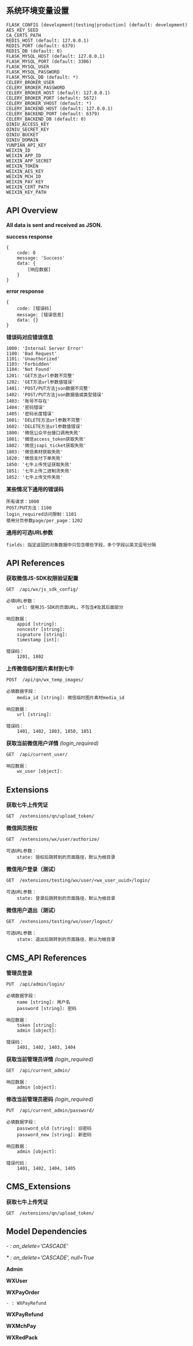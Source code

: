 ## 系统环境变量设置

    FLASK_CONFIG [development|testing|production] (default: development)
    AES_KEY_SEED
    CA_CERTS_PATH
    REDIS_HOST (default: 127.0.0.1)
    REDIS_PORT (default: 6379)
    REDIS_DB (default: 0)
    FLASK_MYSQL_HOST (default: 127.0.0.1)
    FLASK_MYSQL_PORT (default: 3306)
    FLASK_MYSQL_USER
    FLASK_MYSQL_PASSWORD
    FLASK_MYSQL_DB (default: *)
    CELERY_BROKER_USER
    CELERY_BROKER_PASSWORD
    CELERY_BROKER_HOST (default: 127.0.0.1)
    CELERY_BROKER_PORT (default: 5672)
    CELERY_BROKER_VHOST (default: *)
    CELERY_BACKEND_HOST (default: 127.0.0.1)
    CELERY_BACKEND_PORT (default: 6379)
    CELERY_BACKEND_DB (default: 0)
    QINIU_ACCESS_KEY
    QINIU_SECRET_KEY
    QINIU_BUCKET
    QINIU_DOMAIN
    YUNPIAN_API_KEY
    WEIXIN_ID
    WEIXIN_APP_ID
    WEIXIN_APP_SECRET
    WEIXIN_TOKEN
    WEIXIN_AES_KEY
    WEIXIN_MCH_ID
    WEIXIN_PAY_KEY
    WEIXIN_CERT_PATH
    WEIXIN_KEY_PATH

## API Overview

**All data is sent and received as JSON.**

**success response**

    {
        code: 0
        message: 'Success'
        data: {
            [响应数据]
        }
    }

**error response**

    {
        code: [错误码]
        message: [错误信息]
        data: {}
    }

**错误码对应错误信息**

    1000: 'Internal Server Error'
    1100: 'Bad Request'
    1101: 'Unauthorized'
    1103: 'Forbidden'
    1104: 'Not Found'
    1201: 'GET方法url参数不完整'
    1202: 'GET方法url参数值错误'
    1401: 'POST/PUT方法json数据不完整'
    1402: 'POST/PUT方法json数据值或类型错误'
    1403: '账号不存在'
    1404: '密码错误'
    1405: '密码长度错误'
    1601: 'DELETE方法url参数不完整'
    1602: 'DELETE方法url参数值错误'
    1800: '微信公众平台接口调用失败'
    1801: '微信access_token获取失败'
    1802: '微信jsapi_ticket获取失败'
    1803: '微信素材获取失败'
    1820: '微信支付下单失败'
    1850: '七牛上传凭证获取失败'
    1851: '七牛上传二进制流失败'
    1852: '七牛上传文件失败'

**某些情况下通用的错误码**

    所有请求：1000
    POST/PUT方法：1100
    login_required访问限制：1101
    使用分页参数page/per_page：1202

**通用的可选URL参数**

    fields: 指定返回的对象数据中只包含哪些字段，多个字段以英文逗号分隔

## API References

**获取微信JS-SDK权限验证配置**

    GET  /api/wx/js_sdk_config/

    必填URL参数：
        url: 使用JS-SDK的页面URL，不包含#及其后面部分

    响应数据：
        appid [string]:
        noncestr [string]:
        signature [string]:
        timestamp [int]:

    错误码：
        1201, 1802

**上传微信临时图片素材到七牛**

    POST  /api/qn/wx_temp_images/

    必填数据字段：
        media_id [string]: 微信临时图片素材media_id

    响应数据：
        url [string]:

    错误码：
        1401, 1402, 1803, 1850, 1851

**获取当前微信用户详情**
_(login_required)_

    GET  /api/current_user/

    响应数据：
        wx_user [object]:

## Extensions

**获取七牛上传凭证**

    GET  /extensions/qn/upload_token/

**微信网页授权**

    GET  /extensions/wx/user/authorize/

    可选URL参数：
        state: 授权后跳转到的页面路径，默认为根目录

**微信用户登录（测试）**

    GET  /extensions/testing/wx/user/<wx_user_uuid>/login/

    可选URL参数：
        state: 登录后跳转到的页面路径，默认为根目录

**微信用户退出（测试）**

    GET  /extensions/testing/wx/user/logout/

    可选URL参数：
        state: 退出后跳转到的页面路径，默认为根目录

## CMS_API References

**管理员登录**

    PUT  /api/admin/login/

    必填数据字段：
        name [string]: 用户名
        password [string]: 密码

    响应数据：
        token [string]:
        admin [object]:

    错误码：
        1401, 1402, 1403, 1404

**获取当前管理员详情**
_(login_required)_

    GET  /api/current_admin/

    响应数据：
        admin [object]:

**修改当前管理员密码**
_(login_required)_

    PUT  /api/current_admin/password/

    必填数据字段：
        password_old [string]: 旧密码
        password_new [string]: 新密码

    响应数据：
        admin [object]:

    错误代码：
        1401, 1402, 1404, 1405

## CMS_Extensions

**获取七牛上传凭证**

    GET  /extensions/qn/upload_token/

## Model Dependencies

_- : on_delete='CASCADE'_

_* : on_delete='CASCADE', null=True_

**Admin**

**WXUser**

**WXPayOrder**

    - : WXPayRefund

**WXPayRefund**

**WXMchPay**

**WXRedPack**
